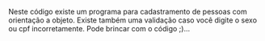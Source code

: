Neste código existe um programa para cadastramento de pessoas com orientação a objeto. Existe também uma validação caso você digite o sexo ou cpf incorretamente. Pode brincar com o código ;)...

